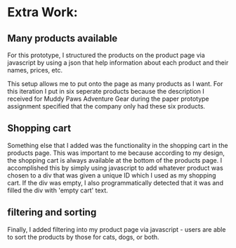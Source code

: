 # Extra Work:

## Many products available
For this prototype, I structured the products on the product page via javascript by using a json that help information about each product and their names, prices, etc. 

This setup allows me to put onto the page as many products as I want. For this iteration I put in six seperate products because the description I received for Muddy Paws Adventure Gear during the paper prototype assignment specified that the company only had these six products.

## Shopping cart
Something else that I added was the functionality in the shopping cart in the products page. This was important to me because according to my design, the shopping cart is always available at the bottom of the products page. I accomplished this by simply using javascript to add whatever product was chosen to a div that was given a unique ID which I used as my shopping cart. If the div was empty, I also programmatically detected that it was and filled the div with 'empty cart' text. 

## filtering and sorting
Finally, I added filtering into my product page via javascript - users are able to sort the products by those for cats, dogs, or both. 